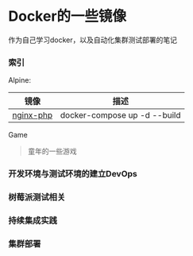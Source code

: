 # Docker的一些镜像
作为自己学习docker，以及自动化集群测试部署的笔记

### 索引

Alpine:

| 镜像  | 描述 |
| ------------- | ------------- |
| [nginx-php](./alpine/nginx-php/docker-compose.yaml) | docker-compose up -d --build |

Game

>童年的一些游戏

### 开发环境与测试环境的建立DevOps
### 树莓派测试相关
### 持续集成实践
### 集群部署
